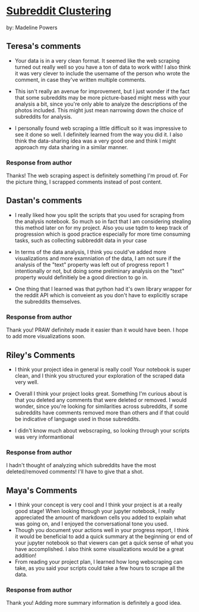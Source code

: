 # [Subreddit Clustering](https://github.com/Data-Science-for-Linguists-2024/subreddit-clustering)
by: Madeline Powers

## Teresa's comments

- Your data is in a very clean format. It seemed like the web scraping turned out really well so you have a ton of data to work with! I also think it was very clever to include the username of the person who wrote the comment, in case they've written multiple comments.

- This isn't really an avenue for improvement, but I just wonder if the fact that some subreddits may be more picture-based might mess with your analysis a bit, since you're only able to analyze the descriptions of the photos included. This might just mean narrowing down the choice of subreddits for analysis.

- I personally found web scraping a little difficult so it was impressive to see it done so well. I definitely learned from the way you did it. I also think the data-sharing idea was a very good one and think I might approach my data sharing in a similar manner.

### Response from author
Thanks! The web scraping aspect is definitely something I'm proud of. For the picture thing, I scrapped comments instead of post content.

## Dastan's comments

- I really liked how you split the scripts that you used for scraping from the analysis notebook. So much so in fact that I am considering stealing this method later on for my project. Also you use tqdm to keep track of progression which is good practice especially for more time consuming tasks, such as collecting subbreddit data in your case

- In terms of the data analysis, I think you could've added more visualizations and more examniation of the data, I am not sure if the analysis of the "text" property was left out of progress report 1 intentionally or not, but doing some preliminary analysis on the "text" property would definitiely be a good direction to go in.

- One thing that I learned was that python had it's own library wrapper for the reddit API which is conveient as you don't have to explicitly scrape the subreddits themselves.

### Response from author
Thank you! PRAW definitely made it easier than it would have been. I hope to add more visualizations soon.

## Riley's Comments

- I think your project idea in general is really cool! Your notebook is super clean, and I think you structured your exploration of the scraped data very well.

- Overall I think your project looks great. Something I'm curious about is that you deleted any comments that were deleted or removed. I would wonder, since you're looking for similarities across subreddits, if some subreddits have comments removed more than others and if that could be indicative of language used in those subreddits.

- I didn't know much about webscraping, so looking through your scripts was very informantional

### Response from author
I hadn't thought of analyzing which subreddits have the most deleted/removed comments! I'll have to give that a shot.

## Maya's Comments
- I think your concept is very cool and I think your project is at a really good stage! When looking through your jupyter notebook, I really appreciated the amount of markdown cells you added to explain what was going on, and I enjoyed the conversational tone you used.  
- Though you document your actions well in your progress report, I think it would be beneficial to add a quick summary at the beginning or end of your jupyter notebook so that viewers can get a quick sense of what you have accomplished. I also think some visualizations would be a great addition!
- From reading your project plan, I learned how long webscraping can take, as you said your scripts could take a few hours to scrape all the data.

### Response from author
Thank you! Adding more summary information is definitely a good idea.